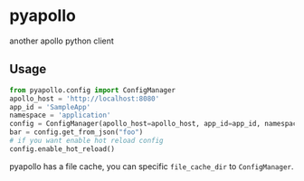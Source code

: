 # pyapollo
another apollo python client

## Usage

```python
from pyapollo.config import ConfigManager
apollo_host = 'http://localhost:8080'
app_id = 'SampleApp'
namespace = 'application'
config = ConfigManager(apollo_host=apollo_host, app_id=app_id, namespace=namespace)
bar = config.get_from_json("foo")
# if you want enable hot reload config
config.enable_hot_reload()
```

pyapollo has a file cache, you can specific `file_cache_dir` to `ConfigManager`.
